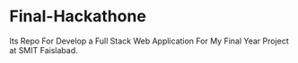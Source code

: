 # Final-Hackathone
Its Repo For Develop a Full Stack Web Application For My Final Year Project at SMIT Faislabad.

